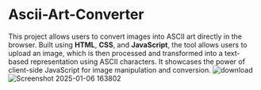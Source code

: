 # Ascii-Art-Converter
This project allows users to convert images into ASCII art directly in the browser. Built using **HTML**, **CSS**, and **JavaScript**, the tool allows users to upload an image, which is then processed and transformed into a text-based representation using ASCII characters. It showcases the power of client-side JavaScript for image manipulation and conversion.
![download](https://github.com/user-attachments/assets/f5792d8f-bd88-468c-a79b-b66f91850706)
![Screenshot 2025-01-06 163802](https://github.com/user-attachments/assets/5eaf617a-b8e5-4364-b352-b678a36b3194)

